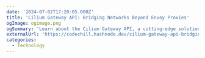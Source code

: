 ```yaml
---
date: '2024-07-02T17:20:05.000Z'
title: 'Cilium Gateway API: Bridging Networks Beyond Envoy Proxies'
ogImage: ogimage.png
ogSummary: 'Learn about the Cilium Gateway API, a cutting-edge solution that goes beyond the traditional Envoy proxies, to deliver enhanced performance, security, and flexibility'
externalUrl: 'https://codechill.hashnode.dev/cilium-gateway-api-bridging-networks-beyond-envoy-proxies'
categories:
  - Technology
---
```

